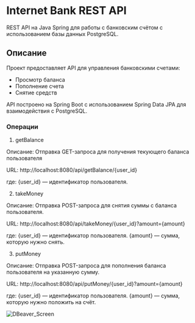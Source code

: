 # Internet Bank REST API

REST API на Java Spring для работы с банковским счётом с использованием базы данных PostgreSQL.

## Описание

Проект предоставляет API для управления банковскими счетами:
- Просмотр баланса
- Пополнение счета
- Снятие средств

API построено на Spring Boot с использованием Spring Data JPA для взаимодействия с PostgreSQL.

### Операции

1. getBalance

Описание:
Отправка GET-запроса для получения текующего баланса пользователя

URL:
http://localhost:8080/api/getBalance/{user_id}

где:
{user_id} — идентификатор пользователя.

2. takeMoney

Описание:
Отправка POST-запроса для снятия суммы с баланса пользователя.

URL:
http://localhost:8080/api/takeMoney/{user_id}?amount={amount}

где:
{user_id} — идентификатор пользователя.
{amount} — сумма, которую нужно снять.

3. putMoney

Описание:
Отправка POST-запроса для пополнения баланса пользователя на указанную сумму.

URL:
http://localhost:8080/api/putMoney/{user_id}?amount={amount}

где:
{user_id} — идентификатор пользователя.
{amount} — сумма, которую нужно положить на счёт.

![DBeaver_Screen](https://github.com/user-attachments/assets/4bdee852-5c7a-4629-a0c1-d214862f5595)





